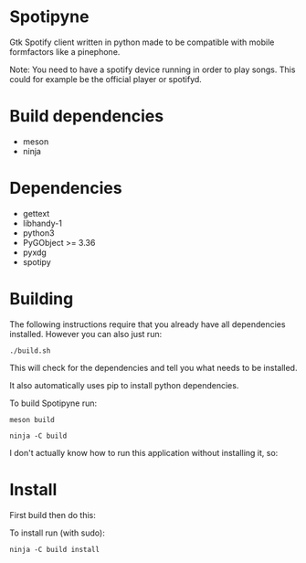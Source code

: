 # Spotipyne
Gtk Spotify client written in python made to be compatible with mobile formfactors like a pinephone.

Note: You need to have a spotify device running in order to play songs. This could for example be the official player or spotifyd.

# Build dependencies

- meson
- ninja

# Dependencies

- gettext
- libhandy-1
- python3
- PyGObject >= 3.36
- pyxdg
- spotipy

# Building

The following instructions require that you already have all dependencies installed. However you can also just run:

``./build.sh``

This will check for the dependencies and tell you what needs to be installed.

It also automatically uses pip to install python dependencies.

To build Spotipyne run:

``
meson build
``

``
ninja -C build
``

I don't actually know how to run this application without installing it, so:

# Install

First build then do this:

To install run (with sudo):

``
ninja -C build install
``
